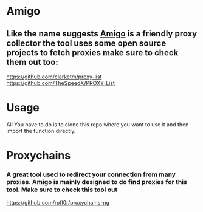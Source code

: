 # Amigo
## Like the name suggests [Amigo](https://github.com/Morgan-Phoenix/Amigo) is a friendly proxy collector the tool uses some open source projects to fetch proxies make sure to check them out too:
https://github.com/clarketm/proxy-list <br>
https://github.com/TheSpeedX/PROXY-List

# Usage

All You have to do is to clone this repo where you want to use it and then import the function directly.

# Proxychains
### A great tool used to redirect your connection from many proxies. Amigo is mainly designed to do find proxies for this tool. Make sure to check this tool out
https://github.com/rofl0r/proxychains-ng

